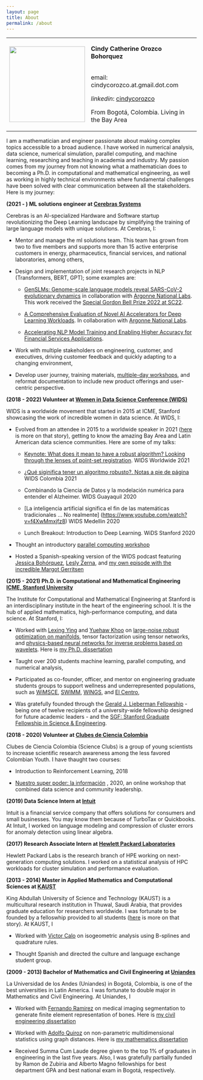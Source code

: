 ```yaml
---
layout: page
title: About 
permalink: /about
---
```

<table>
<tr>
<td>
<img height="200px" class="center-block" src="../images/Cindy_pic_2.JPG">
</td>
<td>
<p><b>Cindy Catherine Orozco Bohorquez</b>
<br><br></p>
<p>email</i>: cindycorozco.at.gmail.dot.com</p>
<p><i>linkedin</i>: <a href="https://www.linkedin.com/in/cindycorozco">cindycorozco</a></p>
<p>From Bogotá, Colombia. Living in the Bay Area</p>
</td>
</tr>
</table>

I am a mathematician and engineer passionate about making complex topics accessible to a broad audience. 
I have worked in numerical analysis, data science, numerical simulation, parallel computing, and machine 
learning, researching and teaching in academia and industry. My passion comes from my journey from not 
knowing what a mathematician does to becoming a Ph.D. in computational and mathematical engineering, 
as well as working in highly technical environments where fundamental challenges have been solved with 
clear communication between all the stakeholders. Here is my journey:

**(2021 - ) ML solutions engineer at [Cerebras Systems](https://www.cerebras.net)**

Cerebras is an AI-specialized Hardware and Software startup revolutionizing the Deep Learning
landscape by simplifying the training of large language models with unique solutions. At Cerebras, I:

* Mentor and manage the ml solutions team. This team has grown from two to five members and supports more than 15 active
  enterprise customers in energy, pharmaceutics, financial services, and national laboratories, among others,

* Design and implementation of joint research projects in NLP (Transformers, BERT, GPT); some examples are:

   * [GenSLMs: Genome-scale language models reveal SARS-CoV-2 evolutionary dynamics](https://www.biorxiv.org/content/10.1101/2022.10.10.511571v2)
     in collaboration with [Argonne National Labs](https://www.alcf.anl.gov/).
     This work received the [Special Gordon Bell Prize 2022 at SC22](https://www.cerebras.net/blog/genomics-in-unparalleled-resolution-cerebras-wafer-scale-cluster-trains-large-language-models-on-the-full-covid-genome-sequence).

   * [A Comprehensive Evaluation of Novel AI Accelerators for Deep Learning Workloads](https://doi.org/10.1109/PMBS56514.2022.00007).
     In collaboration with [Argonne National Labs](https://www.alcf.anl.gov/).
 
   * [Accelerating NLP Model Training and Enabling Higher Accuracy for Financial Services Applications](https://f.hubspotusercontent30.net/hubfs/8968533/Cerebras-Financial-Institution-NLP-case-study.pdf).

* Work with multiple stakeholders on engineering, customer, and executives, driving customer feedback and quickly adapting to a changing environment,
 
* Develop user journey, training materials, [multiple-day workshops](https://events.cels.anl.gov/event/333/), 
  and reformat documentation to include new product offerings and user-centric perspective.

**(2018 - 2022) Volunteer at [Women in Data Science Conference (WIDS)](https://www.widsconference.org/)**

WIDS is a worldwide movement that started in 2015 at ICME, Stanford showcasing the work of incredible women in data science. 
At WIDS, I:

* Evolved from an attendee in 2015 to a worldwide speaker in 2021 ([here](https://www.widsconference.org/blog_archive/cindy-orozco-bohorquez-from-bogota-to-stanford-phd-to-wids-worldwide-speaker) is more on that story), getting to know the amazing Bay Area and Latin American data science communities. Here are some of my talks:

    * [Keynote: What does it mean to have a robust algorithm? Looking through the lenses of point-set registration](https://www.youtube.com/watch?v=CLXDxNSxzT0). WIDS Worldwide 2021 

    * [¿Qué siginifica tener un algoritmo robusto?. Notas a pie de página](https://www.youtube.com/live/60utkHJ3b0A?feature=share&t=954) WIDS Colombia 2021

    * Combinando la Ciencia de Datos y la modelación numérica para entender el Alzheimer. WIDS Guayaquil 2020

    * [La inteligencia artificial significa el fin de las matemáticas tradicionales ... No realmente] (https://www.youtube.com/watch?v=f4XwMmxjfz8) WIDS Medellin 2020

    * Lunch Breakout: Introduction to Deep Learning. WiDS Stanford 2020  

* Thought an introductory [parallel computing workshop](https://www.widsconference.org/cindyorozcobohorquezworkshopinstructor.html)

* Hosted a Spanish-speaking version of the WIDS podcast featuring [Jessica Bohórquez](https://www.widsconference.org/jessica_bohorquez.html), [Lesly Zerna](https://www.widsconference.org/lesly-zerna.html), and [my own episode with the incredible Margot Gerritsen](https://www.widsconference.org/cindy-orozco.html)


**(2015 - 2021) Ph.D. in Computational and Mathematical Engineering [ICME, Stanford University](https://icme.stanford.edu)**

The Institute for Computational and Mathematical Engineering at Stanford is an interdisciplinary institute in the heart of the engineering school.
It is the hub of applied mathematics, high-performance computing, and data science. At Stanford, I:

  * Worked with [Lexing Ying](https://web.stanford.edu/~lexing/) and [Yuehaw Khoo](https://www.stat.uchicago.edu/~ykhoo/)
    on [large-noise robust optimization on manifolds](https://arxiv.org/abs/2004.08772), tensor factorization using tensor
    networks, and [physics-based neural networks for inverse problems based on wavelets](https://www.sciencedirect.com/science/article/pii/S0021999119300762). 
    Here is [my Ph.D. dissertation](https://purl.stanford.edu/qn148ph7611)

  * Taught over 200 students machine learning, parallel computing, and numerical analysis,

  * Participated as co-founder, officer, and mentor on engineering graduate students groups to support wellness and underrepresented populations, such as [WiMSCE](https://wimsce.stanford.edu/our-officers), [SWIMM](https://swimm.stanford.edu/), [WINGS](https://humsci.stanford.edu/current-students/wings-wellness-information-network-graduate-students), and [El Centro](https://elcentro.stanford.edu/undergraduate/academic-programs/frosh-scholars-program),

  * Was gratefully founded through the [Gerald J. Lieberman Fellowship](https://vpge.stanford.edu/fellowships-funding/gerald-j-lieberman-fellowship) - being one of twelve recipients of a university-wide fellowship designed for future academic leaders - and the [SGF: Stanford Graduate Fellowship in Science & Engineering](https://vpge.stanford.edu/fellowships-funding/sgf).
 
**(2018 - 2020) Volunteer at [Clubes de Ciencia Colombia](https://clubesdeciencia.co)**

Clubes de Ciencia Colombia (Science Clubs) is a group of young scientists to increase scientific research
awareness among the less favored Colombian Youth. I have thaught two courses:

 * Introduction to Reinforcement Learning, 2018 

 * [Nuestro super poder: la información](https://www.youtube.com/watch?v=ANL20O8W8J0&list=PL-JZrJ1nBJZmskAsrwRXszSDfUakAjLJX)
   , 2020, an online workshop that combined data science and community leadership.

**(2019) Data Science Intern at [Intuit](https://www.intuit.com)**

Intuit is a financial service company that offers solutions for consumers and small businesses. You may know them because 
of TurboTax or Quickbooks. At Intuit, I worked on language modeling and compression of cluster errors for 
anomaly detection using linear algebra.

**(2017) Research Associate Intern at [Hewlett Packard Laboratories](https://www.hpe.com/us/en/hewlett-packard-labs.html)**

Hewlett Packard Labs is the research branch of HPE working on next-generation computing solutions. I worked on 
a statistical analysis of HPC workloads for cluster simulation and performance evaluation.

**(2013 - 2014) Master in Applied Mathematics and Computational Sciences at [KAUST](https://www.kaust.edu.sa)**

King Abdullah University of Science and Technology (KAUST) is a multicultural research institution in Thuwal, Saudi Arabia,
 that provides graduate education for researchers worldwide. I was fortunate to be founded by a felloswhip provided to all students ([here](https://cemse.kaust.edu.sa/people/person/cindy-catherine-orozco-bohorquez) is more on that story). At KAUST, I 

* Worked with [Victor Calo](https://staffportal.curtin.edu.au/staff/profile/view/victor-calo-b640bb57/) on isogeometric analysis using B-splines and quadrature rules. 

* Thought Spanish and directed the culture and language exchange student group.

**(2009 - 2013) Bachelor of Mathematics and Civil Engineering at [Uniandes](https://uniandes.edu.co/en)**

La Universidad de los Andes (Uniandes) in Bogotá, Colombia, is one of the best universities in Latin America. 
I was fortunate to double major in Mathematics and Civil Engineering. At Uniandes, I

* Worked with [Fernando Ramirez](https://scholar.google.com/citations?hl=en&user=7RE9nmMAAAAJ&view_op=list_works) on medical imaging segmentation to generate finite element representation of bones. Here is [my civil engineering dissertation](https://uniandes.primo.exlibrisgroup.com/permalink/57U_UDLA/80vkbu/alma991005380378207681)

* Worked with [Adolfo Quiroz](https://scholar.google.com/citations?hl=en&user=qwMDh-4AAAAJ&view_op=list_works) on non-parametric multidimensional statistics using graph distances. Here is [my mathematics dissertation](https://uniandes.primo.exlibrisgroup.com/permalink/57U_UDLA/80vkbu/alma991005381601507681)

* Received Summa Cum Laude degree given to the top 1% of graduates in engineering in the last five years. Also, I was gratefully partially funded by Ramon de Zubiria and Alberto Magno fellowships for best department GPA and best national exam in Bogotá, respectively.
